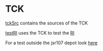 # TCK

[tckSrc](jsr107tck/tckSrc) contains the sources of the TCK

[testRI](jsr107tck/testRI) uses the TCK to test the [RI](../RI)

For a test outside the jsr107 depot look [here](https://github.com/yannis666/AcmeCache/)